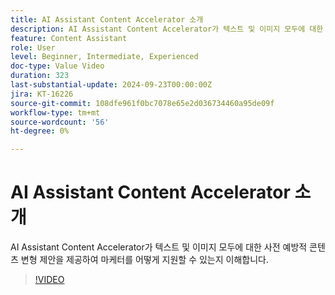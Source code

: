 ```yaml
---
title: AI Assistant Content Accelerator 소개
description: AI Assistant Content Accelerator가 텍스트 및 이미지 모두에 대한 사전 예방적 콘텐츠 변형 제안을 제공하여 마케터를 어떻게 지원할 수 있는지 이해합니다.
feature: Content Assistant
role: User
level: Beginner, Intermediate, Experienced
doc-type: Value Video
duration: 323
last-substantial-update: 2024-09-23T00:00:00Z
jira: KT-16226
source-git-commit: 108dfe961f0bc7078e65e2d036734460a95de09f
workflow-type: tm+mt
source-wordcount: '56'
ht-degree: 0%

---
```



# AI Assistant Content Accelerator 소개

AI Assistant Content Accelerator가 텍스트 및 이미지 모두에 대한 사전 예방적 콘텐츠 변형 제안을 제공하여 마케터를 어떻게 지원할 수 있는지 이해합니다.

>[!VIDEO](https://video.tv.adobe.com/v/3434635/?learn=on)
